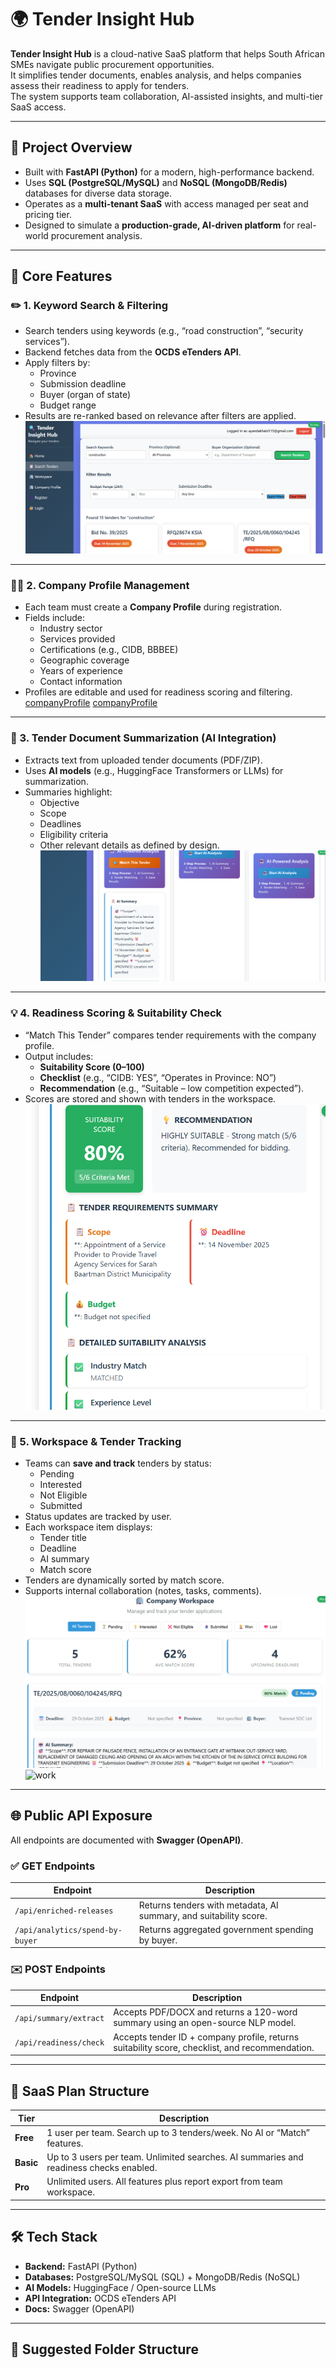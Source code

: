 # 🌍 Tender Insight Hub

**Tender Insight Hub** is a cloud-native SaaS platform that helps South African SMEs navigate public procurement opportunities.  
It simplifies tender documents, enables analysis, and helps companies assess their readiness to apply for tenders.  
The system supports team collaboration, AI-assisted insights, and multi-tier SaaS access.

---

## 🔗 Project Overview
- Built with **FastAPI (Python)** for a modern, high-performance backend.  
- Uses **SQL (PostgreSQL/MySQL)** and **NoSQL (MongoDB/Redis)** databases for diverse data storage.  
- Operates as a **multi-tenant SaaS** with access managed per seat and pricing tier.  
- Designed to simulate a **production-grade, AI-driven platform** for real-world procurement analysis.  

---

## 🚀 Core Features

### ✏️ 1. Keyword Search & Filtering
- Search tenders using keywords (e.g., “road construction”, “security services”).  
- Backend fetches data from the **OCDS eTenders API**.  
- Apply filters by:
  - Province  
  - Submission deadline  
  - Buyer (organ of state)  
  - Budget range  
- Results are re-ranked based on relevance after filters are applied.
![Search](static/SearchTenders.png)

---

### 🧑‍💼 2. Company Profile Management
- Each team must create a **Company Profile** during registration.  
- Fields include:
  - Industry sector  
  - Services provided  
  - Certifications (e.g., CIDB, BBBEE)  
  - Geographic coverage  
  - Years of experience  
  - Contact information  
- Profiles are editable and used for readiness scoring and filtering.
[companyProfile](static/companyProfile1.png)
[companyProfile](static/companyProfile2png.png)

---

### 🧬 3. Tender Document Summarization (AI Integration)
- Extracts text from uploaded tender documents (PDF/ZIP).  
- Uses **AI models** (e.g., HuggingFace Transformers or LLMs) for summarization.  
- Summaries highlight:
  - Objective  
  - Scope  
  - Deadlines  
  - Eligibility criteria  
  - Other relevant details as defined by design.
![AI](static/AISummary.png)
---

### 💡 4. Readiness Scoring & Suitability Check
- “Match This Tender” compares tender requirements with the company profile.  
- Output includes:
  - **Suitability Score (0–100)**  
  - **Checklist** (e.g., “CIDB: YES”, “Operates in Province: NO”)  
  - **Recommendation** (e.g., “Suitable – low competition expected”).  
- Scores are stored and shown with tenders in the workspace.
![Match](static/MatchTender.png)
---

### 📂 5. Workspace & Tender Tracking
- Teams can **save and track** tenders by status:  
  - Pending  
  - Interested  
  - Not Eligible  
  - Submitted  
- Status updates are tracked by user.  
- Each workspace item displays:
  - Tender title  
  - Deadline  
  - AI summary  
  - Match score  
- Tenders are dynamically sorted by match score.  
- Supports internal collaboration (notes, tasks, comments).
![work](static/companyWorkspace1.png)
![work](static/companyWorkspace2.png)
---

## 🌐 Public API Exposure

All endpoints are documented with **Swagger (OpenAPI)**.

### ✅ GET Endpoints
| Endpoint | Description |
|-----------|-------------|
| `/api/enriched-releases` | Returns tenders with metadata, AI summary, and suitability score. |
| `/api/analytics/spend-by-buyer` | Returns aggregated government spending by buyer. |

### ✉️ POST Endpoints
| Endpoint | Description |
|-----------|-------------|
| `/api/summary/extract` | Accepts PDF/DOCX and returns a 120-word summary using an open-source NLP model. |
| `/api/readiness/check` | Accepts tender ID + company profile, returns suitability score, checklist, and recommendation. |

---

## 🏢 SaaS Plan Structure

| Tier | Description |
|------|--------------|
| **Free** | 1 user per team. Search up to 3 tenders/week. No AI or “Match” features. |
| **Basic** | Up to 3 users per team. Unlimited searches. AI summaries and readiness checks enabled. |
| **Pro** | Unlimited users. All features plus report export from team workspace. |

---

## 🛠 Tech Stack

- **Backend:** FastAPI (Python)  
- **Databases:** PostgreSQL/MySQL (SQL) + MongoDB/Redis (NoSQL)  
- **AI Models:** HuggingFace / Open-source LLMs  
- **API Integration:** OCDS eTenders API  
- **Docs:** Swagger (OpenAPI)  

---

## 📁 Suggested Folder Structure

